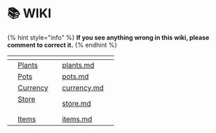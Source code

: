 # 📚 WIKI

{% hint style="info" %}
**If you see anything wrong in this wiki, please comment to correct it.**&#x20;
{% endhint %}



<table data-view="cards"><thead><tr><th></th><th></th><th></th><th data-hidden data-card-target data-type="content-ref"></th><th data-hidden data-card-cover data-type="files"></th></tr></thead><tbody><tr><td></td><td><a href="huong-dan/wiki/plants.md">Plants</a></td><td></td><td><a href="huong-dan/wiki/plants.md">plants.md</a></td><td></td></tr><tr><td></td><td><a href="huong-dan/wiki/pots.md">Pots</a></td><td></td><td><a href="huong-dan/wiki/pots.md">pots.md</a></td><td></td></tr><tr><td></td><td><a href="huong-dan/wiki/currency.md">Currency</a></td><td></td><td><a href="huong-dan/wiki/currency.md">currency.md</a></td><td></td></tr><tr><td></td><td><a href="huong-dan/wiki/store.md">Store </a><br><br></td><td></td><td><a href="huong-dan/wiki/store.md">store.md</a></td><td></td></tr><tr><td></td><td><a href="huong-dan/wiki/items.md">Items</a></td><td></td><td><a href="huong-dan/wiki/items.md">items.md</a></td><td></td></tr></tbody></table>
